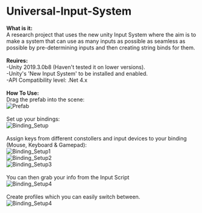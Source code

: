 # Universal-Input-System
**What is it:**<br/>
A research project that uses the new unity Input System where the aim is to make a system that can use as many inputs as possible as seamless as possible by pre-determining inputs and then creating string binds for them.<br/>
<br/>
**Reuires:**<br/>
-Unity 2019.3.0b8 (Haven't tested it on lower versions).<br/>
-Unity's 'New Input System' to be installed and enabled.<br/>
-API Compatibility level: .Net 4.x<br/>
<br/>
**How To Use:**<br/>
Drag the prefab into the scene:<br/>
![Prefab](https://raw.githubusercontent.com/justindd1994/Universal-Input-System/master/Assets/Images/Snip_0.png)<br/>
<br/>
Set up your bindings:<br/>
![Binding_Setup](https://raw.githubusercontent.com/justindd1994/Universal-Input-System/master/Assets/Images/Snip_1.png)<br/>
<br/>
Assign keys from different constollers and input devices to your binding (Mouse, Keyboard & Gamepad):<br/>
![Binding_Setup1](https://raw.githubusercontent.com/justindd1994/Universal-Input-System/master/Assets/Images/Snip_2.png)<br/>
![Binding_Setup2](https://raw.githubusercontent.com/justindd1994/Universal-Input-System/master/Assets/Images/Snip_3.png)<br/>
![Binding_Setup3](https://raw.githubusercontent.com/justindd1994/Universal-Input-System/master/Assets/Images/Snip_4.png)<br/>
<br/>
You can then grab your info from the Input Script<br/>
![Binding_Setup4](https://raw.githubusercontent.com/justindd1994/Universal-Input-System/master/Assets/Images/Snip_5.png)<br/>
<br/>
Create profiles which you can easily switch between.<br/>
![Binding_Setup4](https://raw.githubusercontent.com/justindd1994/Universal-Input-System/master/Assets/Images/Snip_6.png)<br/>
